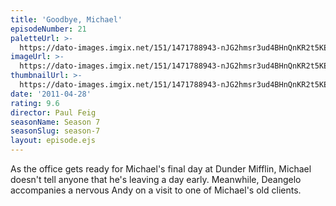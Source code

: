 ```yaml
---
title: 'Goodbye, Michael'
episodeNumber: 21
paletteUrl: >-
  https://dato-images.imgix.net/151/1471788943-nJG2hmsr3ud4BHnQnKR2t5KEZM2.jpg?auto=enhance&ch=DPR%2CWidth&palette=json
imageUrl: >-
  https://dato-images.imgix.net/151/1471788943-nJG2hmsr3ud4BHnQnKR2t5KEZM2.jpg?auto=compress%2Cformat&ch=DPR%2CWidth&w=500
thumbnailUrl: >-
  https://dato-images.imgix.net/151/1471788943-nJG2hmsr3ud4BHnQnKR2t5KEZM2.jpg?auto=enhance&ch=DPR%2CWidth&fit=crop&fm=jpg&h=280&w=500
date: '2011-04-28'
rating: 9.6
director: Paul Feig
seasonName: Season 7
seasonSlug: season-7
layout: episode.ejs
---
```


As the office gets ready for Michael's final day at Dunder Mifflin, Michael doesn't tell anyone that he's leaving a day early. Meanwhile, Deangelo accompanies a nervous Andy on a visit to one of Michael's old clients.
